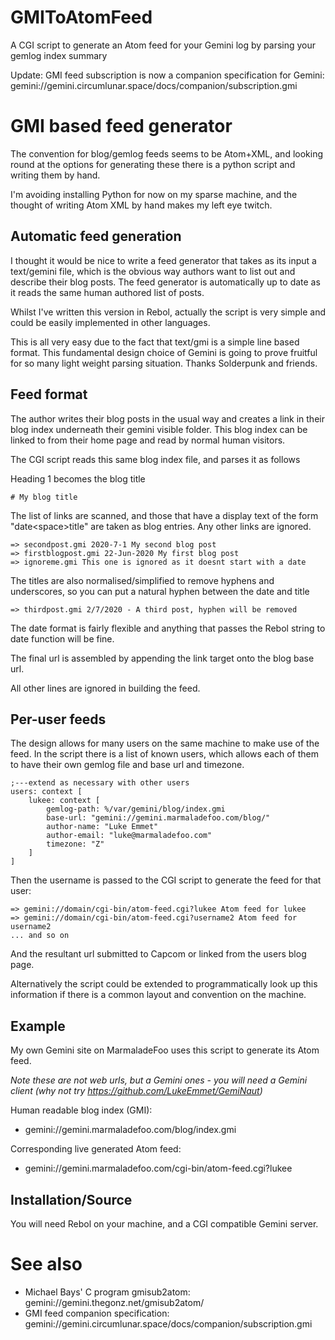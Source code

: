 # GMIToAtomFeed

A CGI script to generate an Atom feed for your Gemini log by parsing your gemlog index summary

Update: GMI feed subscription is now a companion specification for Gemini: gemini://gemini.circumlunar.space/docs/companion/subscription.gmi


# GMI based feed generator

The convention for blog/gemlog feeds seems to be Atom+XML, and looking round at the options for generating these there is a python script and writing them by hand.

I'm avoiding installing Python for now on my sparse machine, and the thought of writing Atom XML by hand makes my left eye twitch. 

## Automatic feed generation

I thought it would be nice to write a feed generator that takes as its input a text/gemini file, which is the obvious way authors want to list out and describe their blog posts. The feed generator is automatically up to date as it reads the same human authored list of posts.

Whilst I've written this version in Rebol, actually the script is very simple and could be easily implemented in other languages.

This is all very easy due to the fact that text/gmi is a simple line based format. This fundamental design choice of Gemini is going to prove fruitful for so many light weight parsing situation. Thanks Solderpunk and friends.

## Feed format

The author writes their blog posts in the usual way and creates a link in their blog index underneath their gemini visible folder. This blog index can be linked to from their home page and read by normal human visitors.

The CGI script reads this same blog index file, and parses it as follows

Heading 1 becomes the blog title

```
# My blog title
```

The list of links are scanned, and those that have a display text of the form "date\<space\>title" are taken as blog entries. Any other links are ignored.

```
=> secondpost.gmi 2020-7-1 My second blog post
=> firstblogpost.gmi 22-Jun-2020 My first blog post
=> ignoreme.gmi This one is ignored as it doesnt start with a date
```

The titles are also normalised/simplified to remove hyphens and underscores, so you can put a natural hyphen between the date and title

```
=> thirdpost.gmi 2/7/2020 - A third post, hyphen will be removed
```

The date format is fairly flexible and anything that passes the Rebol string to date function will be fine.

The final url is assembled by appending the link target onto the blog base url.

All other lines are ignored in building the feed.

## Per-user feeds

The design allows for many users on the same machine to make use of the feed. In the script there is a list of known users, which allows each of them to have their own gemlog file and base url and timezone.

```
;---extend as necessary with other users
users: context [
    lukee: context [
        gemlog-path: %/var/gemini/blog/index.gmi
        base-url: "gemini://gemini.marmaladefoo.com/blog/"
        author-name: "Luke Emmet"
        author-email: "luke@marmaladefoo.com"
        timezone: "Z"
    ]
]
```

Then the username is passed to the CGI script to generate the feed for that user:

```
=> gemini://domain/cgi-bin/atom-feed.cgi?lukee Atom feed for lukee
=> gemini://domain/cgi-bin/atom-feed.cgi?username2 Atom feed for username2
... and so on
```

And the resultant url submitted to Capcom or linked from the users blog page.

Alternatively the script could be extended to programmatically look up this information if there is a common layout and convention on the machine.

## Example

My own Gemini site on MarmaladeFoo uses this script to generate its Atom feed. 

*Note these are not web urls, but a Gemini ones - you will need a Gemini client (why not try https://github.com/LukeEmmet/GemiNaut)*

Human readable blog index (GMI):

* gemini://gemini.marmaladefoo.com/blog/index.gmi  

Corresponding live generated Atom feed:

* gemini://gemini.marmaladefoo.com/cgi-bin/atom-feed.cgi?lukee 

## Installation/Source

You will need Rebol on your machine, and a CGI compatible Gemini server.

# See also

* Michael Bays' C program gmisub2atom: gemini://gemini.thegonz.net/gmisub2atom/
* GMI feed companion specification: gemini://gemini.circumlunar.space/docs/companion/subscription.gmi


